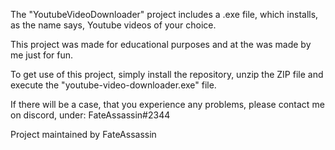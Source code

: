 The "YoutubeVideoDownloader" project includes a .exe file, which installs,
as the name says, Youtube videos of your choice.

This project was made for educational purposes and at the was made by me just for fun.

To get use of this project, simply install the repository, unzip the ZIP file and
execute the "youtube-video-downloader.exe" file. 

If there will be a case, that you experience any problems, please contact me on discord,
under: FateAssassin#2344

Project maintained by FateAssassin
